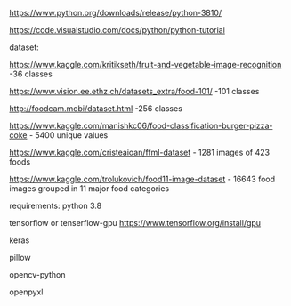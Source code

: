 https://www.python.org/downloads/release/python-3810/

https://code.visualstudio.com/docs/python/python-tutorial

dataset:

https://www.kaggle.com/kritikseth/fruit-and-vegetable-image-recognition -36 classes

https://www.vision.ee.ethz.ch/datasets_extra/food-101/ -101 classes

http://foodcam.mobi/dataset.html -256 classes

https://www.kaggle.com/manishkc06/food-classification-burger-pizza-coke - 5400 unique values

https://www.kaggle.com/cristeaioan/ffml-dataset - 1281 images of 423 foods

https://www.kaggle.com/trolukovich/food11-image-dataset -  16643 food images grouped in 11 major food categories


requirements:
python 3.8

tensorflow or tenserflow-gpu https://www.tensorflow.org/install/gpu

keras

pillow

opencv-python

openpyxl
